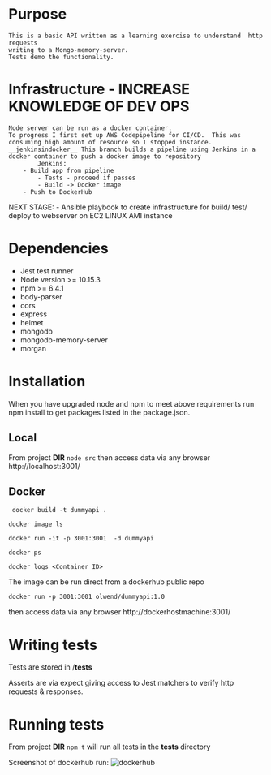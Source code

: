 # Purpose
    This is a basic API written as a learning exercise to understand  http requests 
    writing to a Mongo-memory-server.  
    Tests demo the functionality.
    
# Infrastructure - INCREASE KNOWLEDGE OF DEV OPS
    Node server can be run as a docker container.
    To progress I first set up AWS Codepipeline for CI/CD.  This was consuming high amount of resource so I stopped instance.
    __jenkinsindocker__ This branch builds a pipeline using Jenkins in a docker container to push a docker image to repository
	        Jenkins: 
	    - Build app from pipeline
            - Tests - proceed if passes
            - Build -> Docker image 
	    - Push to DockerHub
	    
NEXT STAGE:
    - Ansible playbook to create infrastructure for build/ test/ deploy to webserver on EC2 LINUX AMI instance
    
# Dependencies
* Jest test runner 
* Node version >= 10.15.3
* npm >= 6.4.1
* body-parser
* cors
* express
* helmet
* mongodb
* mongodb-memory-server
* morgan

# Installation
When you have upgraded node and npm to meet above requirements run npm install to get packages listed in the package.json.

## Local
From project __DIR__ ``` node src ``` then access data via any browser http://localhost:3001/ 

## Docker
``` docker build -t dummyapi .```

``` docker image ls ```

``` docker run -it -p 3001:3001  -d dummyapi ```

``` docker ps ```

``` docker logs <Container ID> ```

The image can be run direct from a dockerhub public repo

``` docker run -p 3001:3001 olwend/dummyapi:1.0 ```

then access data via any browser http://dockerhostmachine:3001/ 

# Writing tests
Tests are stored in /__tests__ 

Asserts are via expect giving access to Jest matchers to verify http requests & responses.

# Running tests
From project __DIR__ ``` npm t ``` will run all tests in the __tests__ directory

Screenshot of dockerhub run: 
![dockerhub](./apidocker_testsrun.png "API run from dockerhub")
